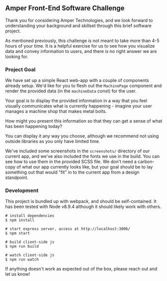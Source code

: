 ## Amper Front-End Software Challenge

Thank you for considering Amper Technologies, and we look forward to understanding your background
and skillset through this brief software project.

As mentioned previously, this challenge is not meant to take more than 4-5 hours of your time.
It is a helpful exercise for us to see how you visualize data and convey information to users,
and there is no right answer we are looking for.


### Project Goal

We have set up a simple React web-app with a couple of components already setup. We'd like for you
to flesh out the `MachinePage` component and render the provided data (in the `machineData` const)
for the user. 

Your goal is to display the provided information in a way that you feel visually communicates
what is currently happening - imagine your user manages a machine shop that makes metal bolts.

How might you present this information so that they can get a sense of what has been happening today?

You can display it any way you choose, although we recommend not using outside libraries as you only
have limited time.

We've included some screenshots in the `screenshots/` directory of our current app, and we've also
included the fonts we use in the build. You can see how to use them in the provided SCSS file. We don't 
need a carbon-copy of what our app currently looks like, but your goal should be to lay something out 
that would "fit" in to the current app from a design standpoint.


### Development

This project is bundled up with webpack, and should be self-contained. It has been tested with
Node v8.9.4 although it should likely work with others.

```
# install dependencies
$ npm install

# start express server, access at http://localhost:3006/
$ npm start

# build client-side js
$ npm run build

# watch client-side js
$ npm run watch
```

If anything doesn't work as expected out of the box, please reach out and let us know!
